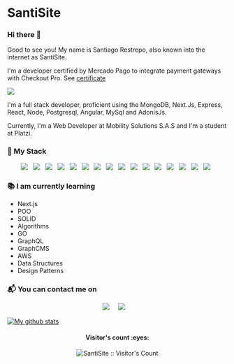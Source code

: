 # SantiSite
### Hi there 👋

Good to see you! My name is Santiago Restrepo, also known into the internet as SantiSite.

I'm a developer certified by Mercado Pago to integrate payment gateways with Checkout Pro. See [certificate]([https://www.mercadopago.com.co/developers/panel/certification/cert_a75c0437398911edac310242ac130004](https://www.mercadopago.com.co/developers/panel/developer-program/certification/cert_a75c0437398911edac310242ac130004))

<img src="https://certificates-images.s3.amazonaws.com/insignia.svg" />

I'm a full stack developer, proficient using the MongoDB, Next.Js, Express, React, Node, Postgresql, Angular, MySql and AdonisJs.

Currently, I'm a Web Developer at Mobility Solutions S.A.S and I'm a student at Platzi.

<h3 align="left">🚀 My Stack</h3>
<p align="center"> 
  <img src="https://img.shields.io/badge/html5%20-%23e34f26.svg?&style=for-the-badge&logo=html5&logoColor=white" />&nbsp;&nbsp;
  <img src="https://img.shields.io/badge/css3%20-%231572B6.svg?&style=for-the-badge&logo=css3&logoColor=white" />&nbsp;&nbsp;
  <img src="https://img.shields.io/badge/JavaScript-323330?style=for-the-badge&logo=javascript&logoColor=F7DF1E" />&nbsp;&nbsp;
  <img src="https://img.shields.io/badge/TypeScript-007ACC?style=for-the-badge&logo=typescript&logoColor=white"/>&nbsp;&nbsp;
  <img src="https://img.shields.io/badge/npm-CB3837?style=for-the-badge&logo=npm&logoColor=white" />&nbsp;&nbsp;
  <img src="https://img.shields.io/badge/React-20232A?style=for-the-badge&logo=react&logoColor=61DAFB" />&nbsp;&nbsp;
  <img src="https://img.shields.io/badge/React_Router-CA4245?style=for-the-badge&logo=react-router&logoColor=white" />&nbsp;&nbsp;
  <img src="https://img.shields.io/badge/sass%20-%23cc6699.svg?&style=for-the-badge&logo=sass&logoColor=white" />&nbsp;&nbsp;
  <img src="https://img.shields.io/badge/Tailwind_CSS-38B2AC?style=for-the-badge&logo=tailwind-css&logoColor=white" />&nbsp;&nbsp;
  <img src="https://img.shields.io/badge/node.js%20-%23339933.svg?&style=for-the-badge&logo=node.js&logoColor=white" />&nbsp;&nbsp;
  <img src="https://img.shields.io/badge/Express.js-000000?style=for-the-badge&logo=express&logoColor=white" />&nbsp;&nbsp;
  <img src="https://img.shields.io/badge/Jest-C21325?style=for-the-badge&logo=jest&logoColor=white" />&nbsp;&nbsp;
  <img src="https://img.shields.io/badge/git%20-%23F05133.svg?&style=for-the-badge&logo=git&logoColor=white" />&nbsp;&nbsp;
  <img src="https://img.shields.io/badge/github%20-%23000.svg?&style=for-the-badge&logo=github&logoColor=white" />&nbsp;&nbsp;
  <img src="https://img.shields.io/badge/mongodb%20-%2358aa50.svg?&style=for-the-badge&logo=mongodb&logoColor=white" />&nbsp;&nbsp;
  <img src="https://img.shields.io/badge/next.js-000000?&style=for-the-badge&logo=nextjs&logoColor=white" />&nbsp;&nbsp;


### 📚 I am currently learning
- Next.js
- POO
- SOLID
- Algorithms
- GO
- GraphQL
- GraphCMS
- AWS
- Data Structures
- Design Patterns

### 📬 You can contact me on
<p align='center'>
  <a href="https://twitter.com/santirv246"><img src="https://img.shields.io/badge/twitter-%231DA1F2.svg?&style=for-the-badge&logo=twitter&logoColor=white" /></a>&nbsp;&nbsp;&nbsp;&nbsp;
  <a href="https://www.linkedin.com/in/santiago-restrepo-villada-4ba0431a5/"><img src="https://img.shields.io/badge/linkedin-%230077B5.svg?&style=for-the-badge&logo=linkedin&logoColor=white" /></a>&nbsp;&nbsp;&nbsp;&nbsp;
</p>

[![My github stats](https://github-readme-stats.vercel.app/api?username=SantiSite&theme)](https://github.com/SantiSite/github-readme-stats)

<h4 align="center">Visitor's count :eyes:</h4>

<p align="center"><img src="https://profile-counter.glitch.me/{SantiSite}/count.svg" alt="SantiSite :: Visitor's Count" /></p>


<!--
**SantiSite/SantiSite** is a ✨ _special_ ✨ repository because its `README.md` (this file) appears on your GitHub profile.

Here are some ideas to get you started:

- 🔭 I’m currently working on ...
- 🌱 I’m currently learning ...
- 👯 I’m looking to collaborate on ...
- 🤔 I’m looking for help with ...
- 💬 Ask me about ...
- 📫 How to reach me: ...
- 😄 Pronouns: ...
- ⚡ Fun fact: ...
-->
